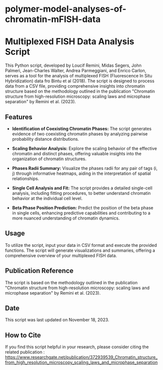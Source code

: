 # polymer-model-analyses-of-chromatin-mFISH-data

# Multiplexed FISH Data Analysis Script

This Python script, developed by Loucif Remini, Midas Segers, John Palmeri, Jean-Charles Walter, Andrea Parmeggiani, and Enrico Carlon, serves as a tool for the analysis of multiplexed FISH (Fluorescence In Situ Hybridization) data fro Bintu et al (2018). The script is designed to process data from a CSV file, providing comprehensive insights into chromatin structure based on the methodology outlined in the publication "Chromatin structure from high-resolution microscopy: scaling laws and microphase separation" by Remini et al. (2023).

## Features

- **Identification of Coexisting Chromatin Phases:**
  The script generates evidence of two coexisting chromatin phases by analyzing pairwise probability distance distributions.

- **Scaling Behavior Analysis:**
  Explore the scaling behavior of the effective chromatin and distinct phases, offering valuable insights into the organization of chromatin structures.

- **Phases Radii Summary:**
  Visualize the phases radii for any pair of tags (i, j) through informative heatmaps, aiding in the interpretation of spatial relationships.

- **Single Cell Analysis and Fit:**
  The script provides a detailed single-cell analysis, including fitting procedures, to better understand chromatin behavior at the individual cell level.

- **Beta Phase Position Prediction:**
  Predict the position of the beta phase in single cells, enhancing predictive capabilities and contributing to a more nuanced understanding of chromatin dynamics.

## Usage

To utilize the script, input your data in CSV format and execute the provided functions. The script will generate visualizations and summaries, offering a comprehensive overview of your multiplexed FISH data.

## Publication Reference

The script is based on the methodology outlined in the publication "Chromatin structure from high-resolution microscopy: scaling laws and microphase separation" by Remini et al. (2023).

## Date

This script was last updated on November 18, 2023.

## How to Cite

If you find this script helpful in your research, please consider citing the related publication : https://www.researchgate.net/publication/372939539_Chromatin_structure_from_high_resolution_microscopy_scaling_laws_and_microphase_separation

